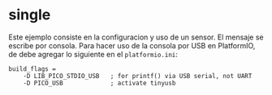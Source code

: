# single

Este ejemplo consiste en la configuracion y uso de un sensor. El mensaje se escribe por consola. Para hacer uso de la consola por USB en PlatformIO, de debe agregar lo siguiente en el `platformio.ini`:

```
build_flags =
    -D LIB_PICO_STDIO_USB 	; for printf() via USB serial, not UART
    -D PICO_USB				; activate tinyusb
```
